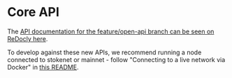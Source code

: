 # Core API

The [API documentation for the feature/open-api branch can be seen on ReDocly here](https://redocly.github.io/redoc/?url=https://raw.githubusercontent.com/radixdlt/radixdlt/feature/open-api/radixdlt-core/radixdlt/src/main/java/com/radixdlt/api/core/documentation/documentation.yaml).

To develop against these new APIs, we recommend running a node connected to stokenet or
mainnet - follow "Connecting to a live network via Docker" in [this README](../../../../../../../../../docs/development).